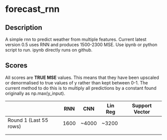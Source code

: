 # forecast_rnn
## Description
A simple rnn to predict weather from multiple features. Current latest version 0.5 uses RNN and produces 1500-2300 MSE. Use ipynb or python script to run. ipynb directly runs on github.



## Scores
All scores are **TRUE MSE** values. This means that they have been upscaled or denormalised to true values of y rather than kept between 0-1. The current method to do this is to multiply all predictions by a constant found originally as np.max(y_input).

|                        | RNN  | CNN   | Lin Reg | Support Vector |
|------------------------|------|-------|---------|----------------|
| Round 1 (Last 55 rows) | 1600 | ~4000 | ~3200   |                |
|                        |      |       |         |                |
|                        |      |       |         |                |
